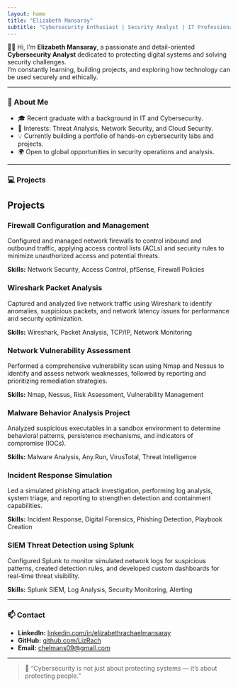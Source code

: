 ```yaml
---
layout: home
title: "Elizabeth Mansaray"
subtitle: "Cybersecurity Enthusiast | Security Analyst | IT Professional"
---
```


👋🏽 Hi, I’m **Elizabeth Mansaray**, a passionate and detail-oriented **Cybersecurity Analyst** dedicated to protecting digital systems and solving security challenges.  
I’m constantly learning, building projects, and exploring how technology can be used securely and ethically.

---

### 🧠 About Me
- 🎓 Recent graduate with a background in IT and Cybersecurity.
- 🧩 Interests: Threat Analysis, Network Security, and Cloud Security.
- 💡 Currently building a portfolio of hands-on cybersecurity labs and projects.
- 🌍 Open to global opportunities in security operations and analysis.

---

### 💻 Projects
## Projects

<div class="card">
  <h3>Firewall Configuration and Management</h3>
  <p>Configured and managed network firewalls to control inbound and outbound traffic, applying access control lists (ACLs) and security rules to minimize unauthorized access and potential threats.</p>
  <p><strong>Skills:</strong> Network Security, Access Control, pfSense, Firewall Policies</p>
</div>

<div class="card">
  <h3>Wireshark Packet Analysis</h3>
  <p>Captured and analyzed live network traffic using Wireshark to identify anomalies, suspicious packets, and network latency issues for performance and security optimization.</p>
  <p><strong>Skills:</strong> Wireshark, Packet Analysis, TCP/IP, Network Monitoring</p>
</div>

<div class="card">
  <h3>Network Vulnerability Assessment</h3>
  <p>Performed a comprehensive vulnerability scan using Nmap and Nessus to identify and assess network weaknesses, followed by reporting and prioritizing remediation strategies.</p>
  <p><strong>Skills:</strong> Nmap, Nessus, Risk Assessment, Vulnerability Management</p>
</div>

<div class="card">
  <h3>Malware Behavior Analysis Project</h3>
  <p>Analyzed suspicious executables in a sandbox environment to determine behavioral patterns, persistence mechanisms, and indicators of compromise (IOCs).</p>
  <p><strong>Skills:</strong> Malware Analysis, Any.Run, VirusTotal, Threat Intelligence</p>
</div>

<div class="card">
  <h3>Incident Response Simulation</h3>
  <p>Led a simulated phishing attack investigation, performing log analysis, system triage, and reporting to strengthen detection and containment capabilities.</p>
  <p><strong>Skills:</strong> Incident Response, Digital Forensics, Phishing Detection, Playbook Creation</p>
</div>

<div class="card">
  <h3>SIEM Threat Detection using Splunk</h3>
  <p>Configured Splunk to monitor simulated network logs for suspicious patterns, created detection rules, and developed custom dashboards for real-time threat visibility.</p>
  <p><strong>Skills:</strong> Splunk SIEM, Log Analysis, Security Monitoring, Alerting</p>
</div>  

---

### 📫 Contact
- **LinkedIn:** [linkedin.com/in/elizabethrachaelmansaray](https://linkedin.com/in/elizabethrachaelmansaray)  
- **GitHub:** [github.com/LizRach](https://github.com/LizRach)  
- **Email:** chelmans09@gmail.com

---

> 💬 “Cybersecurity is not just about protecting systems — it’s about protecting people.”
